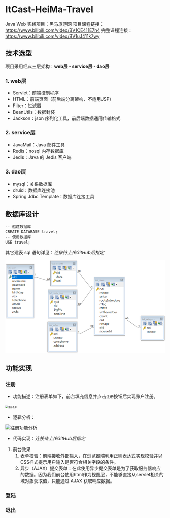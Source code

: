 # ItCast-HeiMa-Travel
Java Web 实践项目：黑马旅游网
项目课程链接：https://www.bilibili.com/video/BV1CE411E7h4
完整课程连接：https://www.bilibili.com/video/BV1uJ411k7wy

## 技术选型

项目采用经典三层架构：**web层 - service层 - dao层** 

### 1. web层

- Servlet：前端控制程序
- HTML：前端页面（前后端分离架构，不适用JSP）
- Filter：过滤器
- BeanUtils：数据封装
- Jackson：json 序列化工具，前后端数据通用传输格式

### 2. service层

- JavaMail：Java 邮件工具
- Redis：nosql 内存数据库
- Jedis：Java 的 Jedis 客户端

### 3. dao层

- mysql：关系数据库
- druid：数据库连接池
- Spring Jdbc Template：数据库连接工具

## 数据库设计

```mysql
-- 船建数据库
CREATE DATABASE travel;
-- 使用数据库
USE travel;
```
其它建表 sql 语句详见：*连接待上传GitHub后指定*

![数据库设计](./img/数据库设计.png)



## 功能实现

### 注册

- 功能描述：注册表单如下，前台填充信息并点击`注册`按钮后实现账户注册。

<img src="D:\iJava\ItCast-HeiMa-Travel\img\注册表单.png" alt="注册表单" style="zoom: 50%;" />

- 逻辑分析：

![注册功能分析](D:\iJava\ItCast-HeiMa-Travel\img\注册功能分析.bmp)

- 代码实现：*连接待上传GitHub后指定*

1. 前台效果
   1. 表单校验：前端接收外部输入，在浏览器端利用正则表达式实现校验并以CSS样式提示用户输入是否符合相关字段的条件。
   2. 异步（AJAX）提交表单：在此使用异步提交表单是为了获取服务器响应的数据。因为我们前台使用html作为视图层，不能够直接从servlet相关的域对象获取值，只能通过 AJAX 获取响应数据。

 



### 登陆



### 退出







